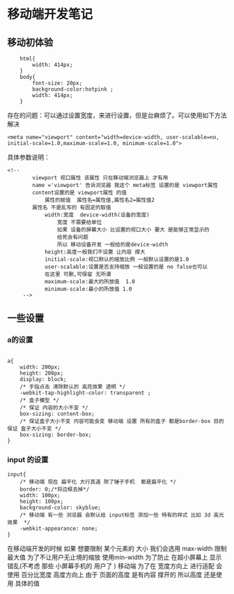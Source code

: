 # 移动端开发笔记
## 移动初体验
```
	html{
		width: 414px;
	}
	body{
		font-size: 20px;
		background-color:hotpink ;
		width: 414px;
	}
```
存在的问题：可以通过设置宽度，来进行设置，但是台麻烦了。可以使用如下方法解决
```
<meta name="viewport" content="width=device-width, user-scalable=no, initial-scale=1.0,maximum-scale=1.0, minimum-scale=1.0">
```
具体参数说明：
```
<!-- 
		viewport 视口属性 该属性 只在移动端浏览器上 才有用
		name ='viewport' 告诉浏览器 我这个 meta标签 设置的是 viewport属性
		content设置的是 viewport属性 的值
			属性的赋值  属性名=属性值,属性名2=属性值2
		属性名 不是乱写的 有固定的取值
			width:宽度  device-width(设备的宽度)
				宽度 不需要给单位
				如果 设备的屏幕大小 比设置的视口大小 要大 是能够正常显示的
				给死会有问题
				所以 移动设备开发 一般给的是device-width 
			height:高度一般我们不设置 让内容 撑大
			initial-scale:视口默认的缩放比例 一般默认设置的是1.0
			user-scalable:设置是否支持缩放 一般设置的是 no false也可以
			在这里 可删,可保留 无所谓
			maximum-scale:最大的所放值  1.0 
			minimum-scale:最小的所放值 1.0
	 -->
```
## 一些设置
### a的设置
```

a{
	width: 200px;
	height: 200px;
	display: block;
	/* 手指点击 清除默认的 高亮效果 透明 */
	-webkit-tap-highlight-color: transparent ;
	/* 盒子模型 */
	/* 保证 内容的大小不变 */
	box-sizing: content-box;
	/* 保证盒子大小不变 内容可能会变 移动端 设置 所有的盒子 都是border-box 目的 保证 盒子大小不变 */
	box-sizing: border-box;
}
```
### input 的设置
```
input{
	/* 移动端 现在 扁平化 大行其道 除了锤子手机  都是扁平化 */
	border: 0;/*将边框去掉*/
	width: 100px;
	height: 100px;
	background-color: skyblue;
	/* 移动端 有一些 浏览器 会默认给 input标签 添加一些 特有的样式 比如 3d 高光效果  */
	-webkit-appearance: none;
}
```
在移动端开发的时候 如果 想要限制 某个元素的 大小 我们会选用 max-width  限制最大值 为了不让用户无止境的缩放使用min-width 为了防止 在超小屏幕上 显示错乱(不考虑 那些 小屏幕手机的 用户了 )
移动端 为了在 宽度方向上 进行适配 会使用 百分比宽度高度方向上 由于 页面的高度 是有内容 撑开的 所以高度 还是使用 具体的值 
